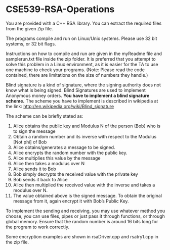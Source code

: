 # CSE539-RSA-Operations

You are provided with a C++ RSA library. You can extract the required files from the given Zip file.
 
The programs compile and run on Linux/Unix systems. Please use 32 bit systems, or 32 bit flags.
 
Instructions on how to compile and run are given in the myReadme file and samplerun.txt file inside the zip folder. It is preferred that you attempt to solve this problem in a Linux environment, as it is easier for the TA to use one machine to check your programs. (Note: Please read the code contained, there are limitations on the size of numbers they handle.)

Blind signature is a kind of signature, where the signing authority does not know what is being signed. Blind Signatures are used to implement Anonymous money orders. **You have to implement a blind signature scheme.** The scheme you have to implement is described in wikipedia at the link: http://en.wikipedia.org/wiki/Blind_signature
 
The scheme can be briefly stated as:
1. Alice obtains the public key and Modulus N of the person (Bob) who is to sign the message
2. Obtain a random number and its inverse with respect to the Modulus [Not phi] of Bob
3. Alice obtains/generates a message to be signed.
4. Alice encrypts the random number with the public key.
5. Alice multiplies this value by the message
6. Alice then takes a modulus over N
7. Alice sends it to Bob
8. Bob simply decrypts the received value with the private key
9. Bob sends it back to Alice
10. Alice then multiplied the received value with the inverse and takes a modulus over N.
11. The value obtained above is the signed message. To obtain the original message from it, again encrypt it with Bob’s Public Key.
 
To implement the sending and receiving, you may use whatever method you choose, you can use files, pipes or just pass it through functions, or through global memory. Ensure that the random number is around 16 bits long for the program to work correctly.
 
Some encryption examples are shown in rsaDriver.cpp and rsatry1.cpp in the zip file.

